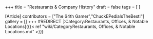 +++
title = "Restaurants & Company History"
draft = false
tags = [ ]

[Article]
contributors = ["The 64th Gamer","ChuckEPediaIsTheBest!"]
gallery = []
+++
#REDIRECT [:Category:Restaurants, Offices, & Notable Locations]({{< ref "wiki/CategoryRestaurants, Offices, & Notable Locations.md" >}})
